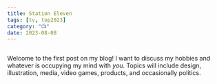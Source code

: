 ```yaml
---
title: Station Eleven
tags: [tv, top2023]
category: "📺"
date: 2023-08-08
---
```


<img class='img-fluid my-4' src='https://m.media-amazon.com/images/M/MV5BYzlmMjJmM2MtODExYy00Nzc4LWFhZGMtM2E5NmMyYzQzNDA0XkEyXkFqcGdeQXVyNjEwNTM2Mzc@._V1_.jpg' alt='' >

Welcome to the first post on my blog! I want to discuss my hobbies and whatever is occupying my mind with *you*. Topics will include design, illustration, media, video games, products, and occasionally politics.
